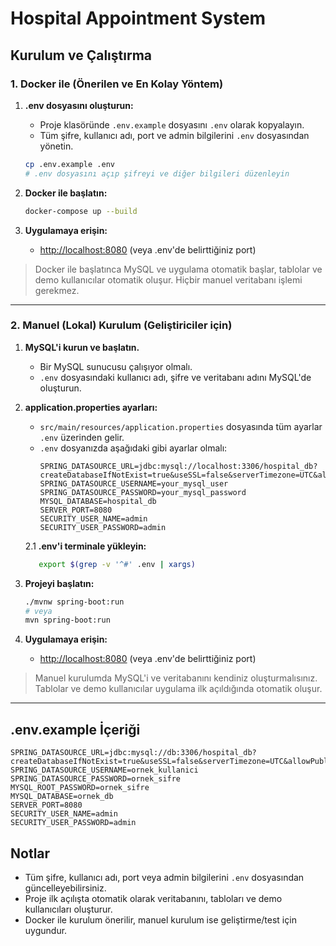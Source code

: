 # Hospital Appointment System

## Kurulum ve Çalıştırma

### 1. Docker ile (Önerilen ve En Kolay Yöntem)

1. **.env dosyasını oluşturun:**
   - Proje klasöründe `.env.example` dosyasını `.env` olarak kopyalayın.
   - Tüm şifre, kullanıcı adı, port ve admin bilgilerini `.env` dosyasından yönetin.

   ```bash
   cp .env.example .env
   # .env dosyasını açıp şifreyi ve diğer bilgileri düzenleyin
   ```

2. **Docker ile başlatın:**
   ```bash
   docker-compose up --build
   ```

3. **Uygulamaya erişin:**
   - [http://localhost:8080](http://localhost:8080) (veya .env'de belirttiğiniz port)

> Docker ile başlatınca MySQL ve uygulama otomatik başlar, tablolar ve demo kullanıcılar otomatik oluşur. Hiçbir manuel veritabanı işlemi gerekmez.

---

### 2. Manuel (Lokal) Kurulum (Geliştiriciler için)

1. **MySQL'i kurun ve başlatın.**
   - Bir MySQL sunucusu çalışıyor olmalı.
   - `.env` dosyasındaki kullanıcı adı, şifre ve veritabanı adını MySQL'de oluşturun.

2. **application.properties ayarları:**
   - `src/main/resources/application.properties` dosyasında tüm ayarlar `.env` üzerinden gelir.
   - `.env` dosyanızda aşağıdaki gibi ayarlar olmalı:
     ```
     SPRING_DATASOURCE_URL=jdbc:mysql://localhost:3306/hospital_db?createDatabaseIfNotExist=true&useSSL=false&serverTimezone=UTC&allowPublicKeyRetrieval=true
     SPRING_DATASOURCE_USERNAME=your_mysql_user
     SPRING_DATASOURCE_PASSWORD=your_mysql_password
     MYSQL_DATABASE=hospital_db
     SERVER_PORT=8080
     SECURITY_USER_NAME=admin
     SECURITY_USER_PASSWORD=admin
     ```
   2.1 **.env'i terminale yükleyin:**
   ```bash
      export $(grep -v '^#' .env | xargs)
   ```
3. **Projeyi başlatın:**
   ```bash
   ./mvnw spring-boot:run
   # veya
   mvn spring-boot:run
   ```

4. **Uygulamaya erişin:**
   - [http://localhost:8080](http://localhost:8080) (veya .env'de belirttiğiniz port)

> Manuel kurulumda MySQL'i ve veritabanını kendiniz oluşturmalısınız. Tablolar ve demo kullanıcılar uygulama ilk açıldığında otomatik oluşur.

---

## .env.example İçeriği

```
SPRING_DATASOURCE_URL=jdbc:mysql://db:3306/hospital_db?createDatabaseIfNotExist=true&useSSL=false&serverTimezone=UTC&allowPublicKeyRetrieval=true
SPRING_DATASOURCE_USERNAME=ornek_kullanici
SPRING_DATASOURCE_PASSWORD=ornek_sifre
MYSQL_ROOT_PASSWORD=ornek_sifre
MYSQL_DATABASE=ornek_db
SERVER_PORT=8080
SECURITY_USER_NAME=admin
SECURITY_USER_PASSWORD=admin
```

## Notlar
- Tüm şifre, kullanıcı adı, port veya admin bilgilerini `.env` dosyasından güncelleyebilirsiniz.
- Proje ilk açılışta otomatik olarak veritabanını, tabloları ve demo kullanıcıları oluşturur.
- Docker ile kurulum önerilir, manuel kurulum ise geliştirme/test için uygundur. 